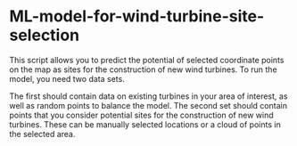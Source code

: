 # ML-model-for-wind-turbine-site-selection
This script allows you to predict the potential of selected coordinate points on the map as sites for the construction of new wind turbines. To run the model, you need two data sets. 

The first should contain data on existing turbines in your area of interest, as well as random points to balance the model. The second set should contain points that you consider potential sites for the construction of new wind turbines. These can be manually selected locations or a cloud of points in the selected area.

